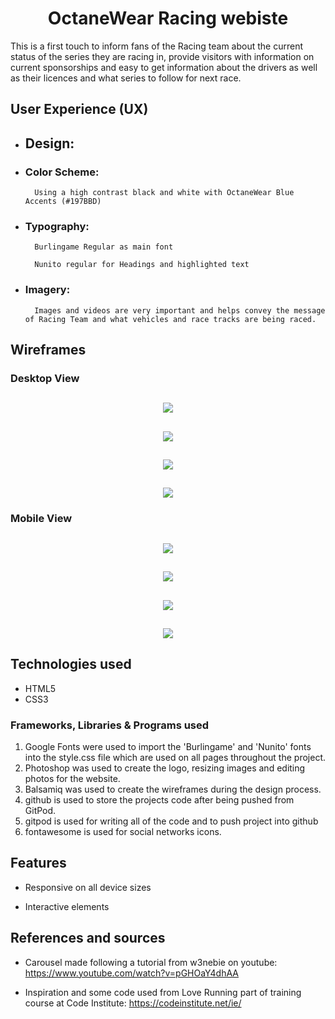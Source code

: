 <h1  align="center"> OctaneWear Racing webiste </h1>

This is a first touch to inform fans of the Racing team about the current status of the series they are racing in, provide visitors with information on current sponsorships and easy to get information about the drivers as well as their licences and what series to follow for next race.

## User Experience (UX)

- ## Design:

- ### Color Scheme:

		Using a high contrast black and white with OctaneWear Blue Accents (#197BBD)

- ### Typography:

		Burlingame Regular as main font

		Nunito regular for Headings and highlighted text

- ### Imagery:

		Images and videos are very important and helps convey the message of Racing Team and what vehicles and race tracks are being raced.

  

## Wireframes

### Desktop View

<h2  align="center"><img  src="assets/img/readme/main.png"></h2>

<h2  align="center"><img  src="assets/img/readme/schedule.png"></h2>

<h2  align="center"><img  src="assets/img/readme/sponsors.png"></h2>

<h2  align="center"><img  src="assets/img/readme/team.png"></h2>

### Mobile View

<h2  align="center"><img  src="assets/img/readme/mainmobile.png"></h2>

<h2  align="center"><img  src="assets/img/readme/schedulemobile.png"></h2>

<h2  align="center"><img  src="assets/img/readme/sponsorsmobile.png"></h2>

<h2  align="center"><img  src="assets/img/readme/teammobile.png"></h2>

## Technologies used
 - HTML5
 - CSS3
 
 ### Frameworks, Libraries & Programs used
  1. Google Fonts were used to import the 'Burlingame' and 'Nunito' fonts into the style.css file which are used on all pages throughout the project.
  2. Photoshop was used to create the logo, resizing images and editing photos for the website.
  3. Balsamiq was used to create the wireframes during the design process.
  4. github is used to store the projects code after being pushed from GitPod.
  5. gitpod is used for writing all of the code and to push project into github
  6. fontawesome is used for social networks icons.

## Features

-   Responsive on all device sizes
    
-   Interactive elements

## References and sources

-   Carousel made following a tutorial from w3nebie on youtube: https://www.youtube.com/watch?v=pGHOaY4dhAA

-   Inspiration and some code used from Love Running part of training course at Code Institute: https://codeinstitute.net/ie/